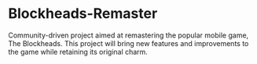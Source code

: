 # Blockheads-Remaster
Community-driven project aimed at remastering the popular mobile game, The Blockheads. This project will bring new features and improvements to the game while retaining its original charm.
